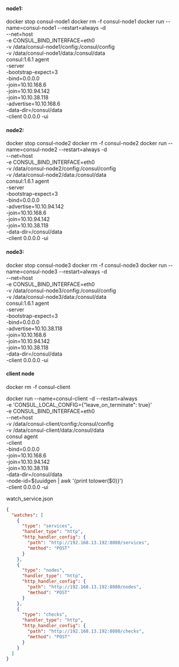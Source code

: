 #### node1:
docker stop consul-node1
docker rm -f consul-node1
docker run  --name=consul-node1  --restart=always -d \
             --net=host \
             -e CONSUL_BIND_INTERFACE=eth0 \
             -v /data/consul-node1/config:/consul/config \
             -v /data/consul-node1/data:/consul/data \
             consul:1.6.1 agent \
             -server \
             -bootstrap-expect=3 \
             -bind=0.0.0.0 \
             -join=10.10.168.6 \
             -join=10.10.94.142 \
             -join=10.10.38.118 \
             -advertise=10.10.168.6 \
             -data-dir=/consul/data \
             -client 0.0.0.0 -ui
#### node2:
docker stop consul-node2
docker rm -f consul-node2
docker run  --name=consul-node2   --restart=always -d  \
             --net=host \
             -e CONSUL_BIND_INTERFACE=eth0 \
             -v /data/consul-node2/config:/consul/config \
             -v /data/consul-node2/data:/consul/data \
             consul:1.6.1 agent \
             -server \
             -bootstrap-expect=3 \
             -bind=0.0.0.0 \
             -advertise=10.10.94.142 \
             -join=10.10.168.6 \
             -join=10.10.94.142 \
             -join=10.10.38.118 \
             -data-dir=/consul/data \
             -client 0.0.0.0 -ui
#### node3:
docker stop consul-node3
docker rm -f consul-node3
docker run  --name=consul-node3   --restart=always -d  \
             --net=host \
             -e CONSUL_BIND_INTERFACE=eth0 \
             -v /data/consul-node3/config:/consul/config \
             -v /data/consul-node3/data:/consul/data \
             consul:1.6.1 agent \
             -server \
             -bootstrap-expect=3 \
             -bind=0.0.0.0 \
             -advertise=10.10.38.118 \
             -join=10.10.168.6 \
             -join=10.10.94.142 \
             -join=10.10.38.118 \
             -data-dir=/consul/data \
             -client 0.0.0.0 -ui


#### client node

docker rm -f consul-client


docker run --name=consul-client  -d --restart=always \
            -e 'CONSUL_LOCAL_CONFIG={"leave_on_terminate": true}' \
            -e CONSUL_BIND_INTERFACE=eth0 \
            --net=host \
            -v /data/consul-client/config:/consul/config \
            -v /data/consul-client/data:/consul/data \
            consul agent \
            -client \
            -bind=0.0.0.0 \
            -join=10.10.168.6 \
            -join=10.10.94.142 \
            -join=10.10.38.118 \
            -data-dir=/consul/data \
            -node-id=$(uuidgen | awk '{print tolower($0)}') \
            -client 0.0.0.0 -ui


watch_service.json
``` json
{
  "watches": [
    {
      "type": "services",
      "handler_type": "http",
      "http_handler_config": {
        "path": "http://192.168.13.192:8080/services",
        "method": "POST"
      }
    },
    {
      "type": "nodes",
      "handler_type": "http",
      "http_handler_config": {
        "path": "http://192.168.13.192:8080/nodes",
        "method": "POST"
      }
    },
    {
      "type": "checks",
      "handler_type": "http",
      "http_handler_config": {
        "path": "http://192.168.13.192:8080/checks",
        "method": "POST"
      }
    }
  ]
}

```